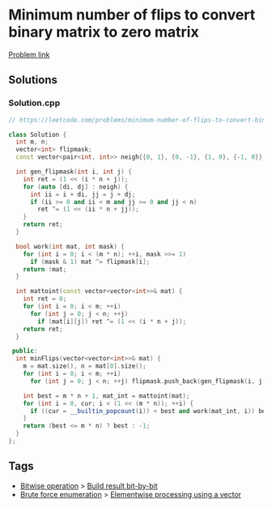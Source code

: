 # Minimum number of flips to convert binary matrix to zero matrix

[Problem link](https://leetcode.com/problems/minimum-number-of-flips-to-convert-binary-matrix-to-zero-matrix)

## Solutions


### Solution.cpp
```cpp
// https://leetcode.com/problems/minimum-number-of-flips-to-convert-binary-matrix-to-zero-matrix

class Solution {
  int m, n;
  vector<int> flipmask;
  const vector<pair<int, int>> neigh{{0, 1}, {0, -1}, {1, 0}, {-1, 0}};

  int gen_flipmask(int i, int j) {
    int ret = (1 << (i * n + j));
    for (auto [di, dj] : neigh) {
      int ii = i + di, jj = j + dj;
      if (ii >= 0 and ii < m and jj >= 0 and jj < n)
        ret ^= (1 << (ii * n + jj));
    }
    return ret;
  }

  bool work(int mat, int mask) {
    for (int i = 0; i < (m * n); ++i, mask >>= 1)
      if (mask & 1) mat ^= flipmask[i];
    return !mat;
  }

  int mattoint(const vector<vector<int>>& mat) {
    int ret = 0;
    for (int i = 0; i < m; ++i)
      for (int j = 0; j < n; ++j)
        if (mat[i][j]) ret ^= (1 << (i * n + j));
    return ret;
  }

 public:
  int minFlips(vector<vector<int>>& mat) {
    m = mat.size(), n = mat[0].size();
    for (int i = 0; i < m; ++i)
      for (int j = 0; j < n; ++j) flipmask.push_back(gen_flipmask(i, j));

    int best = m * n + 1, mat_int = mattoint(mat);
    for (int i = 0, cur; i < (1 << (m * n)); ++i) {
      if ((cur = __builtin_popcount(i)) < best and work(mat_int, i)) best = cur;
    }
    return (best <= m * n) ? best : -1;
  }
};
```
## Tags

* [Bitwise operation](/Collections/bitwise-operation.md#bitwise-operation) > [Build result bit-by-bit](/Collections/bitwise-operation.md#build-result-bit-by-bit)
* [Brute force enumeration](/Collections/brute-force-enumeration.md#brute-force-enumeration) > [Elementwise processing using a vector](/Collections/brute-force-enumeration.md#elementwise-processing-using-a-vector)
